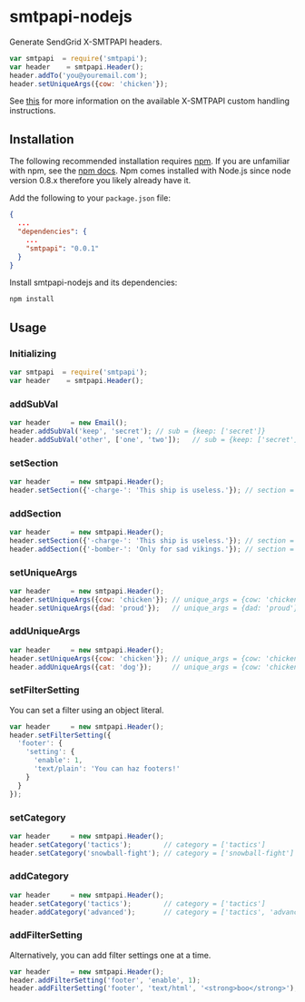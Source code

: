 # smtpapi-nodejs

Generate SendGrid X-SMTPAPI headers.

```javascript
var smtpapi  = require('smtpapi');
var header    = smtpapi.Header(); 
header.addTo('you@youremail.com');
header.setUniqueArgs({cow: 'chicken'});
```

See [this](http://sendgrid.com/docs/API_Reference/SMTP_API/) for more information on the available X-SMTPAPI custom handling instructions.

## Installation

The following recommended installation requires [npm](https://npmjs.org/). If you are unfamiliar with npm, see the [npm docs](https://npmjs.org/doc/). Npm comes installed with Node.js since node version 0.8.x therefore you likely already have it.

Add the following to your `package.json` file:

```json
{
  ...
  "dependencies": {
    ...
    "smtpapi": "0.0.1"
  }
}
```

Install smtpapi-nodejs and its dependencies:

```bash
npm install
```

## Usage

### Initializing

```javascript
var smtpapi  = require('smtpapi');
var header    = smtpapi.Header();
```

### addSubVal

```javascript
var header     = new Email();
header.addSubVal('keep', 'secret'); // sub = {keep: ['secret']}
header.addSubVal('other', ['one', 'two']);   // sub = {keep: ['secret'], other: ['one', 'two']}
```

### setSection 

```javascript
var header     = new smtpapi.Header();
header.setSection({'-charge-': 'This ship is useless.'}); // section = {'-charge-': 'This ship is useless.'}
```

### addSection

```javascript
var header     = new smtpapi.Header();
header.setSection({'-charge-': 'This ship is useless.'}); // section = {'-charge-': 'This ship is useless.'}
header.addSection({'-bomber-': 'Only for sad vikings.'}); // section = {'-charge-': 'This ship is useless.',
```

### setUniqueArgs

```javascript
var header     = new smtpapi.Header();
header.setUniqueArgs({cow: 'chicken'}); // unique_args = {cow: 'chicken'}
header.setUniqueArgs({dad: 'proud'});   // unique_args = {dad: 'proud'}
```

### addUniqueArgs

```javascript
var header     = new smtpapi.Header();
header.setUniqueArgs({cow: 'chicken'}); // unique_args = {cow: 'chicken'}
header.addUniqueArgs({cat: 'dog'});     // unique_args = {cow: 'chicken', cat: 'dog'}
```

### setFilterSetting

You can set a filter using an object literal.

```javascript
var header     = new smtpapi.Header();
header.setFilterSetting({
  'footer': {
    'setting': {
      'enable': 1,
      'text/plain': 'You can haz footers!'
    }
  }
});
```

### setCategory

```javascript
var header     = new smtpapi.Header();
header.setCategory('tactics');        // category = ['tactics']
header.setCategory('snowball-fight'); // category = ['snowball-fight']
```

### addCategory

```javascript
var header     = new smtpapi.Header();
header.setCategory('tactics');        // category = ['tactics']
header.addCategory('advanced');       // category = ['tactics', 'advanced']
```

### addFilterSetting

Alternatively, you can add filter settings one at a time.

```javascript
var header     = new smtpapi.Header();
header.addFilterSetting('footer', 'enable', 1);
header.addFilterSetting('footer', 'text/html', '<strong>boo</strong>');
```


